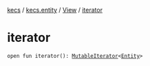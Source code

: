 [kecs](../../index.md) / [kecs.entity](../index.md) / [View](index.md) / [iterator](./iterator.md)

# iterator

`open fun iterator(): `[`MutableIterator`](https://kotlinlang.org/api/latest/jvm/stdlib/kotlin.collections/-mutable-iterator/index.html)`<`[`Entity`](../-entity/index.md)`>`